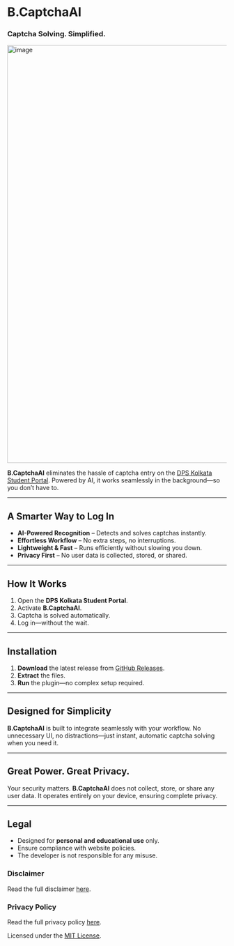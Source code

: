 # B.CaptchaAI

### Captcha Solving. Simplified.

<img width="959" alt="image" src="https://github.com/user-attachments/assets/fa86de78-7126-4615-92cc-49552b59ff6b" />


**B.CaptchaAI** eliminates the hassle of captcha entry on the [DPS Kolkata Student Portal](https://dpskolkata.net). Powered by AI, it works seamlessly in the background—so you don’t have to.

---

## A Smarter Way to Log In

- **AI-Powered Recognition** – Detects and solves captchas instantly.
- **Effortless Workflow** – No extra steps, no interruptions.
- **Lightweight & Fast** – Runs efficiently without slowing you down.
- **Privacy First** – No user data is collected, stored, or shared.

---

## How It Works

1. Open the **DPS Kolkata Student Portal**.
2. Activate **B.CaptchaAI**.
3. Captcha is solved automatically.
4. Log in—without the wait.

---

## Installation

1. **Download** the latest release from [GitHub Releases](#).
2. **Extract** the files.
3. **Run** the plugin—no complex setup required.

---


## Designed for Simplicity

**B.CaptchaAI** is built to integrate seamlessly with your workflow. No unnecessary UI, no distractions—just instant, automatic captcha solving when you need it.

---

## Great Power. Great Privacy.

Your security matters. **B.CaptchaAI** does not collect, store, or share any user data. It operates entirely on your device, ensuring complete privacy.

---

## Legal
- Designed for **personal and educational use** only.
- Ensure compliance with website policies.
- The developer is not responsible for any misuse.

### Disclaimer
Read the full disclaimer [here](https://www.termsfeed.com/live/3bf1fc40-b58c-42e9-8794-d4c4901205cf).

### Privacy Policy
Read the full privacy policy [here](https://www.termsfeed.com/live/6aded347-a6c9-4eba-959b-acfa8ed47ee2).

Licensed under the [MIT License](LICENSE).


